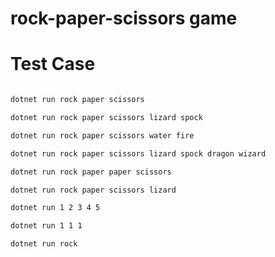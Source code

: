# rock-paper-scissors game
# Test Case
```html

dotnet run rock paper scissors

```
```html
dotnet run rock paper scissors lizard spock

```
```html
dotnet run rock paper scissors water fire

```
```html
dotnet run rock paper scissors lizard spock dragon wizard

```
```html
dotnet run rock paper paper scissors

```
```html
dotnet run rock paper scissors lizard

```

```html
dotnet run 1 2 3 4 5


```
```html
dotnet run 1 1 1

```
```html
dotnet run rock

```
